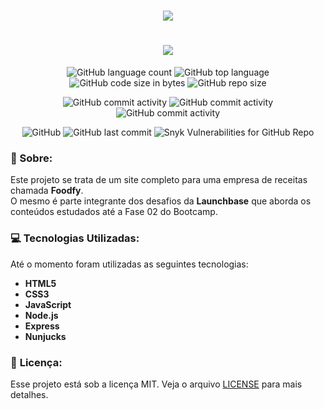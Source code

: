 <h1 align="center">
    <img src="https://images2.imgbox.com/16/39/mZ2xWoAP_o.jpg"> 
</h1>

<h1 align="center">
    <img src="https://images2.imgbox.com/52/8c/fPcXxXZp_o.png" >
</h1>

<p align="center">
<img alt="GitHub language count" src="https://img.shields.io/github/languages/count/Dhi-Carvalho/Foodfy">
<img alt="GitHub top language" src="https://img.shields.io/github/languages/top/Dhi-Carvalho/Foodfy">
<img alt="GitHub code size in bytes" src="https://img.shields.io/github/languages/code-size/Dhi-Carvalho/Foodfy">
<img alt="GitHub repo size" src="https://img.shields.io/github/repo-size/Dhi-Carvalho/Foodfy">
</p>

<p align="center">
<img alt="GitHub commit activity" src="https://img.shields.io/github/commit-activity/y/Dhi-Carvalho/Foodfy">
<img alt="GitHub commit activity" src="https://img.shields.io/github/commit-activity/m/Dhi-Carvalho/Foodfy">
<img alt="GitHub commit activity" src="https://img.shields.io/github/commit-activity/w/Dhi-Carvalho/Foodfy">
</p>

<p align="center">
<img alt="GitHub" src="https://img.shields.io/github/license/Dhi-Carvalho/Foodfy">
<img alt="GitHub last commit" src="https://img.shields.io/github/last-commit/Dhi-Carvalho/Foodfy">
<img alt="Snyk Vulnerabilities for GitHub Repo" src="https://img.shields.io/snyk/vulnerabilities/github/Dhi-Carvalho/Foodfy">
</p>

### 📑 Sobre:
Este projeto se trata de um site completo para uma empresa de receitas chamada **Foodfy**.   
O mesmo é parte integrante dos desafios da **Launchbase** que aborda os conteúdos estudados até a Fase 02 do Bootcamp.

### 💻 Tecnologias Utilizadas:
Até o momento foram utilizadas as seguintes tecnologias:

- **HTML5**
- **CSS3**
- **JavaScript**
- **Node.js**
- **Express**
- **Nunjucks**

###  📝 <b>Licença:</b>

Esse projeto está sob a licença MIT. Veja o arquivo [LICENSE]() para mais detalhes.

